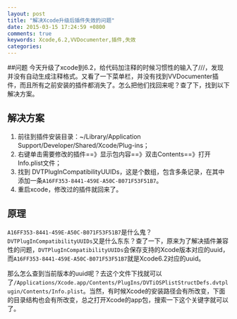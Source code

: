 ```yaml
---
layout: post
title: "解决Xcode升级后插件失效的问题"
date: 2015-03-15 17:24:59 +0800
comments: true
keywords: Xcode,6.2,VVDocumenter,插件,失效
categories: 
---
```


##问题
 今天升级了xcode到6.2，给代码加注释的时候习惯性的输入了///，发现并没有自动生成注释格式。又看了一下菜单栏，并没有找到VVDocumenter插件，而且所有之前安装的插件都消失了。怎么把他们找回来呢？查了下，找到以下解决方案。
 
## 解决方案
1.	前往到插件安装目录：~/Library/Application Support/Developer/Shared/Xcode/Plug-ins；
2.	右键单击需要修改的插件==》显示包内容==》双击Contents==》打开Info.plist文件；
3.	找到 DVTPlugInCompatibilityUUIDs，这是个数组，包含多条记录，在其中添加一条`A16FF353-8441-459E-A50C-B071F53F51B7`。
4.	重启xcode，修改过的插件就回来了。

## 原理
`A16FF353-8441-459E-A50C-B071F53F51B7`是什么鬼？`DVTPlugInCompatibilityUUIDs`又是什么东东？查了一下，原来为了解决插件兼容性的问题，`DVTPlugInCompatibilityUUIDs`会保存支持的Xcode版本对应的uuid，而`A16FF353-8441-459E-A50C-B071F53F51B7`就是Xcode6.2对应的uuid。

那么怎么查到当前版本的uuid呢？去这个文件下找就可以了`/Applications/Xcode.app/Contents/PlugIns/DVTiOSPlistStructDefs.dvtplugin/Contents/Info.plist`。当然，有时候Xcode的安装路径会有所改变，下面的目录结构也会有所改变，总之打开Xcode的app包，搜索一下这个关键字就可以了。

